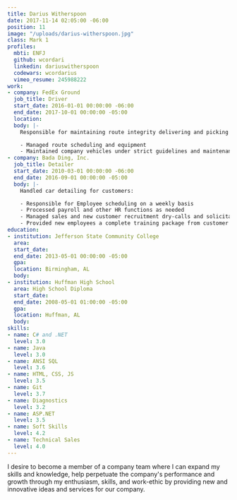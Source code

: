 ```yaml
---
title: Darius Witherspoon
date: 2017-11-14 02:05:00 -06:00
position: 11
image: "/uploads/darius-witherspoon.jpg"
class: Mark 1
profiles:
  mbti: ENFJ
  github: wcordari
  linkedin: dariuswitherspoon
  codewars: wcordarius
  vimeo_resume: 245988222
work:
- company: FedEx Ground
  job_title: Driver
  start_date: 2016-01-01 00:00:00 -06:00
  end_date: 2017-10-01 00:00:00 -05:00
  location: 
  body: |-
    Responsible for maintaining route integrity delivering and picking up at various customers in a timely and strictly scheduled manner in order to support the logistical and operational needs of each customer:

    - Managed route scheduling and equipment
    - Maintained company vehicles under strict guidelines and maintenance schedules
- company: Bada Ding, Inc.
  job_title: Detailer
  start_date: 2010-03-01 00:00:00 -06:00
  end_date: 2016-09-01 00:00:00 -05:00
  body: |-
    Handled car detailing for customers:

    - Responsible for Employee scheduling on a weekly basis
    - Processed payroll and other HR functions as needed
    - Managed sales and new customer recruitment dry-calls and solicitation
    - Provided new employees a complete training package from customer standards to basic detailing and customer service skills
education:
- institution: Jefferson State Community College
  area: 
  start_date: 
  end_date: 2013-05-01 00:00:00 -05:00
  gpa: 
  location: Birmingham, AL
  body: 
- institution: Huffman High School
  area: High School Diploma
  start_date: 
  end_date: 2008-05-01 01:00:00 -05:00
  gpa: 
  location: Huffman, AL
  body: 
skills:
- name: C# and .NET
  level: 3.0
- name: Java
  level: 3.0
- name: ANSI SQL
  level: 3.6
- name: HTML, CSS, JS
  level: 3.5
- name: Git
  level: 3.7
- name: Diagnostics
  level: 3.2
- name: ASP.NET
  level: 3.5
- name: Soft Skills
  level: 4.2
- name: Technical Sales
  level: 4.0
---
```


I desire to become a member of a company team where I can expand my skills and knowledge, help perpetuate the company's performance and growth through my enthusiasm, skills, and work-ethic by providing new and innovative ideas and services for our company.
